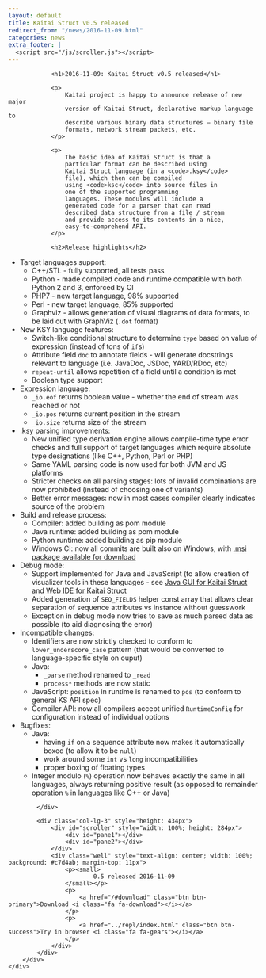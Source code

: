 ```yaml
---
layout: default
title: Kaitai Struct v0.5 released
redirect_from: "/news/2016-11-09.html"
categories: news
extra_footer: |
  <script src="/js/scroller.js"></script>
---
```

<section class="news">
    <div class="container">
        <div class="row">
            <div class="col-lg-9">

                <h1>2016-11-09: Kaitai Struct v0.5 released</h1>

                <p>
                    Kaitai project is happy to announce release of new major
                    version of Kaitai Struct, declarative markup language to
                    describe various binary data structures — binary file
                    formats, network stream packets, etc.
                </p>

                <p>
                    The basic idea of Kaitai Struct is that a
                    particular format can be described using
                    Kaitai Struct language (in a <code>.ksy</code>
                    file), which then can be compiled
                    using <code>ksc</code> into source files in
                    one of the supported programming
                    languages. These modules will include a
                    generated code for a parser that can read
                    described data structure from a file / stream
                    and provide access to its contents in a nice,
                    easy-to-comprehend API.
                </p>

                <h2>Release highlights</h2>

<ul>
<li>Target languages support:
<ul>
<li>C++/STL - fully supported, all tests pass</li>
<li>Python - made compiled code and runtime compatible with both Python 2 and 3, enforced by CI</li>
<li>PHP7 - new target language, 98% supported</li>
<li>Perl - new target language, 85% supported</li>
<li>Graphviz - allows generation of visual diagrams of data formats, to be laid out with GraphViz (<code>.dot</code> format)</li>
</ul>
</li>
<li>New KSY language features:
<ul>
<li>Switch-like conditional structure to determine <code>type</code> based on value of expression (instead of tons of <code>if</code>s)</li>
<li>Attribute field <code>doc</code> to annotate fields - will generate docstrings relevant to language (i.e. JavaDoc, JSDoc, YARD/RDoc, etc)</li>
<li><code>repeat-until</code> allows repetition of a field until a condition is met</li>
<li>Boolean type support</li>
</ul>
</li>
<li>Expression language:
<ul>
<li><code>_io.eof</code> returns boolean value - whether the end of stream was reached or not</li>
<li><code>_io.pos</code> returns current position in the stream</li>
<li><code>_io.size</code> returns size of the stream</li>
</ul>
</li>
<li>.ksy parsing improvements:
<ul>
<li>New unified type derivation engine allows compile-time type error checks and full support of target languages which require absolute type designations (like C++, Python, Perl or PHP)</li>
<li>Same YAML parsing code is now used for both JVM and JS platforms</li>
<li>Stricter checks on all parsing stages: lots of invalid combinations are now prohibited (instead of choosing one of variants)</li>
<li>Better error messages: now in most cases compiler clearly indicates source of the problem</li>
</ul>
</li>
<li>Build and release process:
<ul>
<li>Compiler: added building as pom module</li>
<li>Java runtime: added building as pom module</li>
<li>Python runtime: added building as pip module</li>
<li>Windows CI: now all commits are built also on Windows, with <a href="https://ci.appveyor.com/project/GreyCat/kaitai-struct/build/artifacts">.msi package available for download</a></li>
</ul>
</li>
<li>Debug mode:
<ul>
<li>Support implemented for Java and JavaScript (to allow creation of visualizer tools in these languages - see <a href="https://github.com/kaitai-io/kaitai_struct_gui">Java GUI for Kaitai Struct</a> and <a href="https://github.com/koczkatamas/kaitai_struct_webide">Web IDE for Kaitai Struct</a></li>
<li>Added generation of <code>SEQ_FIELDS</code> helper const array that allows clear separation of sequence attributes vs instance without guesswork</li>
<li>Exception in debug mode now tries to save as much parsed data as possible (to aid diagnosing the error)</li>
</ul>
</li>
<li>Incompatible changes:
<ul>
<li>Identifiers are now strictly checked to conform to <code>lower_underscore_case</code> pattern (that would be converted to language-specific style on ouput)</li>
<li>Java:
<ul>
<li><code>_parse</code> method renamed to <code>_read</code></li>
<li><code>process*</code> methods are now static</li>
</ul>
</li>
<li>JavaScript: <code>position</code> in runtime is renamed to <code>pos</code> (to conform to general KS API spec)</li>
<li>Compiler API: now all compilers accept unified <code>RuntimeConfig</code> for configuration instead of individual options</li>
</ul>
</li>
<li>Bugfixes:
<ul>
<li>Java:
<ul>
<li>having <code>if</code> on a sequence attribute now makes it automatically boxed (to allow it to be <code>null</code>)</li>
<li>work around some <code>int</code> vs <code>long</code> incompatibilities</li>
<li>proper boxing of floating types</li>
</ul>
</li>
<li>Integer modulo (<code>%</code>) operation now behaves exactly the same in all languages, always returning positive result (as opposed to remainder operation <code>%</code> in languages like C++ or Java)</li>
</ul>
</li>
</ul>

            </div>

            <div class="col-lg-3" style="height: 434px">
                <div id="scroller" style="width: 100%; height: 284px">
                    <div id="pane1"></div>
                    <div id="pane2"></div>
                </div>
                <div class="well" style="text-align: center; width: 100%; background: #c7d4ab; margin-top: 11px">
                    <p><small>
                            0.5 released 2016-11-09
                    </small></p>
                    <p>
                        <a href="/#download" class="btn btn-primary">Download <i class="fa fa-download"></i></a>
                    </p>
                    <p>
                        <a href="../repl/index.html" class="btn btn-success">Try in browser <i class="fa fa-gears"></i></a>
                    </p>
                </div>
            </div>
        </div>
    </div>
</section>
